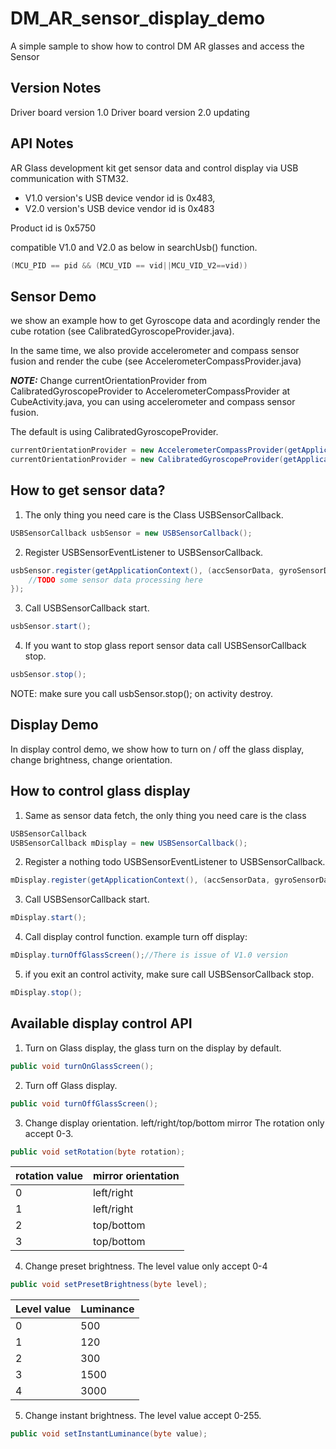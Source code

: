 # DM_AR_sensor_display_demo
A simple sample to show how to control DM AR glasses and access the Sensor


## Version Notes
Driver board version 1.0
Driver board version 2.0 updating

## API Notes
AR Glass development kit get sensor data and control display via USB communication with STM32.

* V1.0 version's USB device vendor id is 0x483,
* V2.0 version's USB device vendor id is 0x483

Product id is 0x5750


compatible V1.0 and V2.0 as below in searchUsb() function.

```java
(MCU_PID == pid && (MCU_VID == vid||MCU_VID_V2==vid))
```

## Sensor Demo
we show an example how to get Gyroscope data and acordingly render the cube rotation (see CalibratedGyroscopeProvider.java).

In the same time, we also provide accelerometer and compass sensor fusion and render the cube (see AccelerometerCompassProvider.java)

***NOTE:***
Change currentOrientationProvider from CalibratedGyroscopeProvider to AccelerometerCompassProvider at CubeActivity.java, you can using accelerometer and compass sensor fusion.

The default is using CalibratedGyroscopeProvider.

```java
currentOrientationProvider = new AccelerometerCompassProvider(getApplicationContext(), mGlassSensor);
currentOrientationProvider = new CalibratedGyroscopeProvider(getApplicationContext(), mGlassSensor);
```
## How to get sensor data?

1.	The only thing you need care is the Class USBSensorCallback.

```java
USBSensorCallback usbSensor = new USBSensorCallback();
```

2.	Register USBSensorEventListener to USBSensorCallback.
```java
usbSensor.register(getApplicationContext(), (accSensorData, gyroSensorData, magSensorData) -> {
    //TODO some sensor data processing here
});
```

3.	Call USBSensorCallback start.
```java
usbSensor.start();
```
4.	If you want to stop glass report sensor data call USBSensorCallback stop.
```java
usbSensor.stop();
```
NOTE: make sure you call usbSensor.stop(); on activity destroy.


## Display Demo
In display control demo, we show how to turn on / off the glass display, change brightness, change orientation.

## How to control glass display
1.	Same as sensor data fetch, the only thing you need care is the class
```java
USBSensorCallback
USBSensorCallback mDisplay = new USBSensorCallback();
```
2.	Register a nothing todo USBSensorEventListener to USBSensorCallback.
```java
mDisplay.register(getApplicationContext(), (accSensorData, gyroSensorData, magSensorData) -> {});
```
3.	Call USBSensorCallback start.
```java
mDisplay.start();
```
4.	Call display control function. example turn off display:
```java
mDisplay.turnOffGlassScreen();//There is issue of V1.0 version
```
5.	if you exit an control activity, make sure call USBSensorCallback stop.
```java
mDisplay.stop();
```

## Available display control API
1.	Turn on Glass display, the glass turn on the display by default.
```java
public void turnOnGlassScreen();
```
2.	Turn off Glass display.
```java
public void turnOffGlassScreen();
```
3.	Change display orientation. left/right/top/bottom mirror The rotation only accept 0-3.
```java
public void setRotation(byte rotation);
```

|rotation value|mirror orientation|
|-|--
|0|left/right|
|1|left/right|
|2|top/bottom|
|3|top/bottom|

4.	Change preset brightness. The level value only accept 0-4
```java
public void setPresetBrightness(byte level);
```
|Level value | Luminance|
|--| --
|0|500|
1|120
2|300
3|1500
4|3000

5.	Change instant brightness. The level value accept 0-255.
```java
public void setInstantLuminance(byte value);
```
